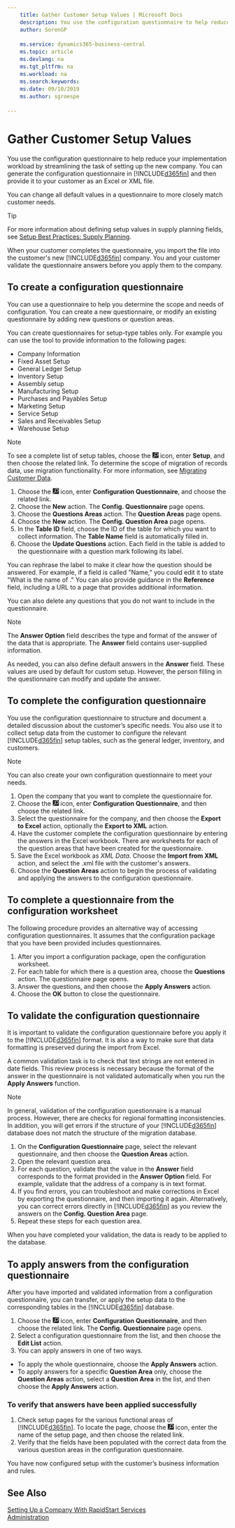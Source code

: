 ```yaml
---
    title: Gather Customer Setup Values | Microsoft Docs
    description: You use the configuration questionnaire to help reduce your implementation workload by streamlining the task of setting up the new company. You can generate the configuration questionnaire in Business Central and then provide it to your customer as an Excel (.xlsx) or XML file.
    author: SorenGP

    ms.service: dynamics365-business-central
    ms.topic: article
    ms.devlang: na
    ms.tgt_pltfrm: na
    ms.workload: na
    ms.search.keywords:
    ms.date: 09/10/2019
    ms.author: sgroespe

---
```

# Gather Customer Setup Values
You use the configuration questionnaire to help reduce your implementation workload by streamlining the task of setting up the new company. You can generate the configuration questionnaire in [!INCLUDE[d365fin](includes/d365fin_md.md)] and then provide it to your customer as an Excel or XML file.  

You can change all default values in a questionnaire to more closely match customer needs.  

> [!TIP]  
>  For more information about defining setup values in supply planning fields, see [Setup Best Practices: Supply Planning](setup-best-practices-supply-planning.md).  

When your customer completes the questionnaire, you import the file into the customer's new [!INCLUDE[d365fin](includes/d365fin_md.md)] company. You and your customer validate the questionnaire answers before you apply them to the company.

## To create a configuration questionnaire
You can use a questionnaire to help you determine the scope and needs of configuration. You can create a new questionnaire, or modify an existing questionnaire by adding new questions or question areas.  

 You can create questionnaires for setup-type tables only. For example you can use the tool to provide information to the following pages:  

-   Company Information  
-   Fixed Asset Setup  
-   General Ledger Setup  
-   Inventory Setup  
-   Assembly setup
-   Manufacturing Setup  
-   Purchases and Payables Setup  
-   Marketing Setup  
-   Service Setup  
-   Sales and Receivables Setup  
-   Warehouse Setup  

> [!NOTE]  
>  To see a complete list of setup tables, choose the ![Lightbulb that opens the Tell Me feature](media/ui-search/search_small.png "Tell me what you want to do") icon, enter **Setup**, and then choose the related link. To determine the scope of migration of records data, use migration functionality. For more information, see [Migrating Customer Data](admin-migrate-customer-data.md).  

1. Choose the ![Lightbulb that opens the Tell Me feature](media/ui-search/search_small.png "Tell me what you want to do") icon, enter **Configuration Questionnaire**, and choose the related link.  
2. Choose the **New** action. The **Config. Questionnaire** page opens.  
3. Choose the **Questions Areas** action. The **Question Areas** page opens.  
4. Choose the **New** action. The **Config. Question Area** page opens.  
5. In the **Table ID** field, choose the ID of the table for which you want to collect information. The **Table Name** field is automatically filled in.  
6. Choose the **Update Questions** action. Each field in the table is added to the questionnaire with a question mark following its label.

You can rephrase the label to make it clear how the question should be answered. For example, if a field is called "Name," you could edit it to state "What is the name of <data being collected>." You can also provide guidance in the **Reference** field, including a URL to a page that provides additional information.  

You can also delete any questions that you do not want to include in the questionnaire.  

> [!NOTE]  
>  The **Answer Option** field describes the type and format of the answer of the data that is appropriate. The **Answer** field contains user-supplied information.  
>   
>  As needed, you can also define default answers in the **Answer** field. These values are used by default for custom setup. However, the person filling in the questionnaire can modify and update the answer.  

## To complete the configuration questionnaire
You use the configuration questionnaire to structure and document a detailed discussion about the customer’s specific needs. You also use it to collect setup data from the customer to configure the relevant [!INCLUDE[d365fin](includes/d365fin_md.md)] setup tables, such as the general ledger, inventory, and customers.  

> [!NOTE]  
>  You can also create your own configuration questionnaire to meet your needs.  

1. Open the company that you want to complete the questionnaire for.
2. Choose the ![Lightbulb that opens the Tell Me feature](media/ui-search/search_small.png "Tell me what you want to do") icon, enter **Configuration Questionnaire**, and then choose the related link.  
3. Select the questionnaire for the company, and then choose the **Export to Excel** action, optionally the **Export to XML** action.
4. Have the customer complete the configuration questionnaire by entering the answers in the Excel workbook. There are worksheets for each of the question areas that have been created for the questionnaire.   
5. Save the Excel workbook as *XML Data*. Choose the **Import from XML** action, and select the .xml file with the customer's answers.
6. Choose the **Question Areas** action to begin the process of validating and applying the answers to the configuration questionnaire.  

## To complete a questionnaire from the configuration worksheet  
The following procedure provides an alternative way of accessing configuration questionnaires. It assumes that the configuration package that you have been provided includes questionnaires.  

1. After you import a configuration package, open the configuration worksheet.  
2. For each table for which there is a question area, choose the **Questions** action. The questionnaire page opens.  
3. Answer the questions, and then choose the **Apply Answers** action.  
4. Choose the **OK** button to close the questionnaire.

## To validate the configuration questionnaire
It is important to validate the configuration questionnaire before you apply it to the [!INCLUDE[d365fin](includes/d365fin_md.md)] format. It is also a way to make sure that data formatting is preserved during the import from Excel.  

A common validation task is to check that text strings are not entered in date fields. This review process is necessary because the format of the answer in the questionnaire is not validated automatically when you run the **Apply Answers** function.  

> [!NOTE]  
>  In general, validation of the configuration questionnaire is a manual process. However, there are checks for regional formatting inconsistencies. In addition, you will get errors if the structure of your [!INCLUDE[d365fin](includes/d365fin_md.md)] database does not match the structure of the migration database.  

1. On the **Configuration Questionnaire** page, select the relevant questionnaire, and then choose the **Question Areas** action.  
2. Open the relevant question area.  
3. For each question, validate that the value in the **Answer** field corresponds to the format provided in the **Answer Option** field. For example, validate that the address of a company is in text format.  
4. If you find errors, you can troubleshoot and make corrections in Excel by exporting the questionnaire, and then importing it again. Alternatively, you can correct errors directly in [!INCLUDE[d365fin](includes/d365fin_md.md)] as you review the answers on the **Config. Question Area** page.  
5. Repeat these steps for each question area.  

When you have completed your validation, the data is ready to be applied to the database.  

## To apply answers from the configuration questionnaire
After you have imported and validated information from a configuration questionnaire, you can transfer, or apply the setup data to the corresponding tables in the [!INCLUDE[d365fin](includes/d365fin_md.md)] database.  

1. Choose the ![Lightbulb that opens the Tell Me feature](media/ui-search/search_small.png "Tell me what you want to do") icon, enter **Configuration Questionnaire**, and then choose the related link. The **Config. Questionnaire** page opens.  
2. Select a configuration questionnaire from the list, and then choose the **Edit List** action.  
3. You can apply answers in one of two ways.  

- To apply the whole questionnaire, choose the **Apply Answers** action.  
- To apply answers for a specific **Question Area** only, choose the **Question Areas** action, select a **Question Area** in the list, and then choose the **Apply Answers** action.  

### To verify that answers have been applied successfully  
1. Check setup pages for the various functional areas of [!INCLUDE[d365fin](includes/d365fin_md.md)]. To locate the page, choose the ![Lightbulb that opens the Tell Me feature](media/ui-search/search_small.png "Tell me what you want to do") icon, enter the name of the setup page, and then choose the related link.  
2. Verify that the fields have been populated with the correct data from the various question areas in the configuration questionnaire.  

You have now configured setup with the customer’s business information and rules.

## See Also  
[Setting Up a Company With RapidStart Services](admin-set-up-a-company-with-rapidstart.md)  
[Administration](admin-setup-and-administration.md)
